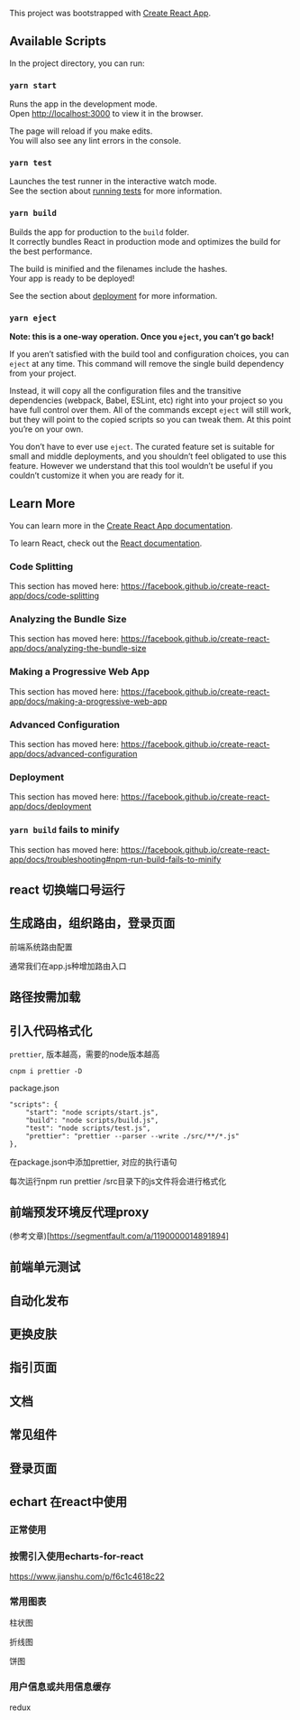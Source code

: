 This project was bootstrapped with [Create React App](https://github.com/facebook/create-react-app).

## Available Scripts

In the project directory, you can run:

### `yarn start`

Runs the app in the development mode.<br />
Open [http://localhost:3000](http://localhost:3000) to view it in the browser.

The page will reload if you make edits.<br />
You will also see any lint errors in the console.

### `yarn test`

Launches the test runner in the interactive watch mode.<br />
See the section about [running tests](https://facebook.github.io/create-react-app/docs/running-tests) for more information.

### `yarn build`

Builds the app for production to the `build` folder.<br />
It correctly bundles React in production mode and optimizes the build for the best performance.

The build is minified and the filenames include the hashes.<br />
Your app is ready to be deployed!

See the section about [deployment](https://facebook.github.io/create-react-app/docs/deployment) for more information.

### `yarn eject`

**Note: this is a one-way operation. Once you `eject`, you can’t go back!**

If you aren’t satisfied with the build tool and configuration choices, you can `eject` at any time. This command will remove the single build dependency from your project.

Instead, it will copy all the configuration files and the transitive dependencies (webpack, Babel, ESLint, etc) right into your project so you have full control over them. All of the commands except `eject` will still work, but they will point to the copied scripts so you can tweak them. At this point you’re on your own.

You don’t have to ever use `eject`. The curated feature set is suitable for small and middle deployments, and you shouldn’t feel obligated to use this feature. However we understand that this tool wouldn’t be useful if you couldn’t customize it when you are ready for it.

## Learn More

You can learn more in the [Create React App documentation](https://facebook.github.io/create-react-app/docs/getting-started).

To learn React, check out the [React documentation](https://reactjs.org/).

### Code Splitting

This section has moved here: https://facebook.github.io/create-react-app/docs/code-splitting

### Analyzing the Bundle Size

This section has moved here: https://facebook.github.io/create-react-app/docs/analyzing-the-bundle-size

### Making a Progressive Web App

This section has moved here: https://facebook.github.io/create-react-app/docs/making-a-progressive-web-app

### Advanced Configuration

This section has moved here: https://facebook.github.io/create-react-app/docs/advanced-configuration

### Deployment

This section has moved here: https://facebook.github.io/create-react-app/docs/deployment

### `yarn build` fails to minify

This section has moved here: https://facebook.github.io/create-react-app/docs/troubleshooting#npm-run-build-fails-to-minify

## react 切换端口号运行

## 生成路由，组织路由，登录页面

前端系统路由配置

通常我们在app.js种增加路由入口


## 路径按需加载

## 引入代码格式化

`prettier`,  版本越高，需要的node版本越高

```
cnpm i prettier -D
```

package.json
```
"scripts": {
    "start": "node scripts/start.js",
    "build": "node scripts/build.js",
    "test": "node scripts/test.js",
    "prettier": "prettier --parser --write ./src/**/*.js"
},
```
在package.json中添加prettier, 对应的执行语句

每次运行npm run prettier  /src目录下的js文件将会进行格式化

## 前端预发环境反代理proxy

(参考文章)[https://segmentfault.com/a/1190000014891894]

## 前端单元测试

## 自动化发布

## 更换皮肤

## 指引页面

## 文档

## 常见组件

## 登录页面


## echart 在react中使用

### 正常使用

### 按需引入使用echarts-for-react
https://www.jianshu.com/p/f6c1c4618c22

### 常用图表

柱状图

折线图

饼图


### 用户信息或共用信息缓存

redux